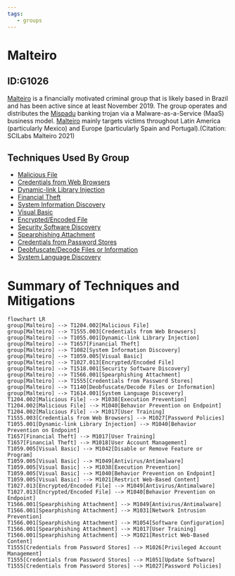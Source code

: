 ```yaml
---
tags:
   - groups
---
```

# Malteiro
## ID:G1026
[Malteiro](/mitre/groups/G1026) is a financially motivated criminal group that is likely based in Brazil and has been active since at least November 2019. The group operates and distributes the [Mispadu](/mitre/software/S1122)  banking trojan via a Malware-as-a-Service (MaaS) business model. [Malteiro](/mitre/groups/G1026) mainly targets victims throughout Latin America (particularly Mexico) and Europe (particularly Spain and Portugal).(Citation: SCILabs Malteiro 2021)
## Techniques Used By Group
* [Malicious File](techniques/T1204/002)
* [Credentials from Web Browsers](techniques/T1555/003)
* [Dynamic-link Library Injection](techniques/T1055/001)
* [Financial Theft](techniques/T1657)
* [System Information Discovery](techniques/T1082)
* [Visual Basic](techniques/T1059/005)
* [Encrypted/Encoded File](techniques/T1027/013)
* [Security Software Discovery](techniques/T1518/001)
* [Spearphishing Attachment](techniques/T1566/001)
* [Credentials from Password Stores](techniques/T1555)
* [Deobfuscate/Decode Files or Information](techniques/T1140)
* [System Language Discovery](techniques/T1614/001)

# Summary of Techniques and Mitigations
```mermaid
flowchart LR
group[Malteiro] --> T1204.002[Malicious File]
group[Malteiro] --> T1555.003[Credentials from Web Browsers]
group[Malteiro] --> T1055.001[Dynamic-link Library Injection]
group[Malteiro] --> T1657[Financial Theft]
group[Malteiro] --> T1082[System Information Discovery]
group[Malteiro] --> T1059.005[Visual Basic]
group[Malteiro] --> T1027.013[Encrypted/Encoded File]
group[Malteiro] --> T1518.001[Security Software Discovery]
group[Malteiro] --> T1566.001[Spearphishing Attachment]
group[Malteiro] --> T1555[Credentials from Password Stores]
group[Malteiro] --> T1140[Deobfuscate/Decode Files or Information]
group[Malteiro] --> T1614.001[System Language Discovery]
T1204.002[Malicious File] --> M1038[Execution Prevention]
T1204.002[Malicious File] --> M1040[Behavior Prevention on Endpoint]
T1204.002[Malicious File] --> M1017[User Training]
T1555.003[Credentials from Web Browsers] --> M1027[Password Policies]
T1055.001[Dynamic-link Library Injection] --> M1040[Behavior Prevention on Endpoint]
T1657[Financial Theft] --> M1017[User Training]
T1657[Financial Theft] --> M1018[User Account Management]
T1059.005[Visual Basic] --> M1042[Disable or Remove Feature or Program]
T1059.005[Visual Basic] --> M1049[Antivirus/Antimalware]
T1059.005[Visual Basic] --> M1038[Execution Prevention]
T1059.005[Visual Basic] --> M1040[Behavior Prevention on Endpoint]
T1059.005[Visual Basic] --> M1021[Restrict Web-Based Content]
T1027.013[Encrypted/Encoded File] --> M1049[Antivirus/Antimalware]
T1027.013[Encrypted/Encoded File] --> M1040[Behavior Prevention on Endpoint]
T1566.001[Spearphishing Attachment] --> M1049[Antivirus/Antimalware]
T1566.001[Spearphishing Attachment] --> M1031[Network Intrusion Prevention]
T1566.001[Spearphishing Attachment] --> M1054[Software Configuration]
T1566.001[Spearphishing Attachment] --> M1017[User Training]
T1566.001[Spearphishing Attachment] --> M1021[Restrict Web-Based Content]
T1555[Credentials from Password Stores] --> M1026[Privileged Account Management]
T1555[Credentials from Password Stores] --> M1051[Update Software]
T1555[Credentials from Password Stores] --> M1027[Password Policies]
```